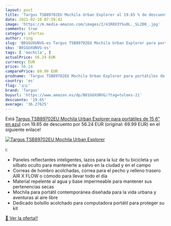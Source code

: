 ```yaml
---
layout: post
title: 'Targus TSB89702EU Mochila Urban Explorer al 19.65 % de descuento'
date: 2021-02-10 07:59:42
image: 'https://m.media-amazon.com/images/I/41R0X3YSu0L._SL200_.jpg'
comments: true
category: ofertas
author: ring
slug: 'B01GUXUNVG-es Targus TSB89702EU Mochila Urban Explorer para portátiles...'
sku: 'B01GUXUNVG-es'
tags: [ 'mochila', ]
actualPrice: 56.24 EUR
currency: EUR
price: 56.24
comparePrice: 69.99 EUR
prodname: 'Targus TSB89702EU Mochila Urban Explorer para portátiles de 15 6" en azul'
country: 'es'
flag: '🇪🇸'
brand: 'Targus'
buyurl: 'https://www.amazon.es/dp/B01GUXUNVG/?tag=tolees-21'
descuento: '19.65'
average: '36.27625'
---
```


Está [Targus TSB89702EU Mochila Urban Explorer para portátiles de 15 6" en azul](https://www.amazon.es/dp/B01GUXUNVG/?tag=tolees-21) con 19.65 de descuento por 56.24 EUR (original: 69.99 EUR) en el siguiente enlace!

[![Targus TSB89702EU Mochila Urban Explorer](https://m.media-amazon.com/images/I/41R0X3YSu0L._SL200_.jpg)](https://www.amazon.es/dp/B01GUXUNVG/?tag=tolees-21)

ℹ️:

- Paneles reflectantes inteligentes, lazos para la luz de tu bicicleta y un silbato oculto para mantenerte a salvo en la ciudad y en el campo
- Correas de hombro acolchadas, correa para el pecho y relleno trasero AIR X FLOW o cómodo para llevar todo el día
- Material repelente al agua y base impermeable para mantener sus pertenencias secas
- Mochila para portátil contemporánea diseñada para la vida urbana y aventuras al aire libre
- Dedicado bolsillo acolchado para computadora portátil para proteger su kit

[🛒 Ver la oferta!!](https://www.amazon.es/dp/B01GUXUNVG/?tag=tolees-21)
